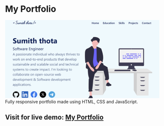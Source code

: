 # My Portfolio

![alt text](assets/demo.png)
Fully responsive portfolio made using HTML, CSS and JavaScript.
## Visit for live demo: <a href="https://portfolio-ten-alpha-47.vercel.app/index.html" target="_blank">My Portfolio</a>
